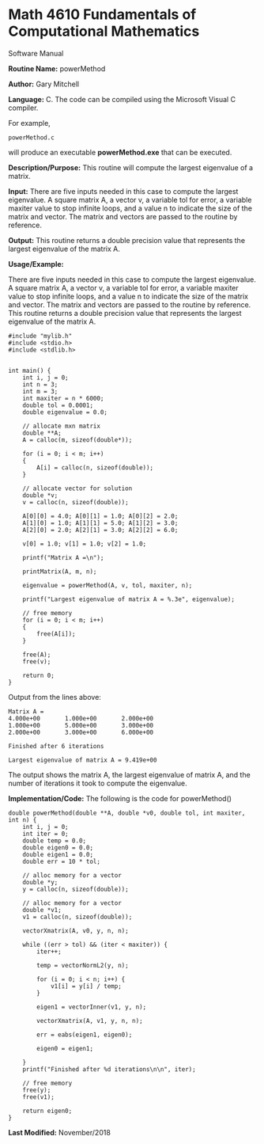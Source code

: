 # Math 4610 Fundamentals of Computational Mathematics
Software Manual

**Routine Name:**           powerMethod

**Author:** Gary Mitchell

**Language:** C. The code can be compiled using the Microsoft Visual C compiler.

For example,

    powerMethod.c

will produce an executable **powerMethod.exe** that can be executed.

**Description/Purpose:** This routine will compute the largest eigenvalue of a matrix.

**Input:** There are five inputs needed in this case to compute the largest eigenvalue. A square matrix A, a vector v, a variable tol for error, a variable maxiter value to stop infinite loops, and a value n to indicate the size of the matrix and vector. The matrix and vectors are passed to the routine by reference.

**Output:** This routine returns a double precision value that represents the largest eigenvalue of the matrix A.

**Usage/Example:**

There are five inputs needed in this case to compute the largest eigenvalue. A square matrix A, a vector v, a variable tol for error, a variable maxiter value to stop infinite loops, and a value n to indicate the size of the matrix and vector. The matrix and vectors are passed to the routine by reference. This routine returns a double precision value that represents the largest eigenvalue of the matrix A.

    #include "mylib.h"
    #include <stdio.h>
    #include <stdlib.h>


    int main() {
        int i, j = 0;
        int n = 3;
        int m = 3;
        int maxiter = n * 6000;
        double tol = 0.0001;
        double eigenvalue = 0.0;

        // allocate mxn matrix
        double **A;
        A = calloc(m, sizeof(double*));

        for (i = 0; i < m; i++)
        {
            A[i] = calloc(n, sizeof(double));
        }

        // allocate vector for solution
        double *v;
        v = calloc(n, sizeof(double));

        A[0][0] = 4.0; A[0][1] = 1.0; A[0][2] = 2.0;
        A[1][0] = 1.0; A[1][1] = 5.0; A[1][2] = 3.0;
        A[2][0] = 2.0; A[2][1] = 3.0; A[2][2] = 6.0;

        v[0] = 1.0; v[1] = 1.0; v[2] = 1.0;

        printf("Matrix A =\n");

        printMatrix(A, m, n);

        eigenvalue = powerMethod(A, v, tol, maxiter, n);

        printf("Largest eigenvalue of matrix A = %.3e", eigenvalue);

        // free memory
        for (i = 0; i < m; i++)
        {
            free(A[i]);
        }

        free(A);
        free(v);

        return 0;
    }

Output from the lines above:

    Matrix A =
    4.000e+00       1.000e+00       2.000e+00
    1.000e+00       5.000e+00       3.000e+00
    2.000e+00       3.000e+00       6.000e+00

    Finished after 6 iterations
    
    Largest eigenvalue of matrix A = 9.419e+00

The output shows the matrix A, the largest eigenvalue of matrix A, and the number of iterations it took to compute the eigenvalue.

**Implementation/Code:** The following is the code for powerMethod()

    double powerMethod(double **A, double *v0, double tol, int maxiter, int n) {
        int i, j = 0;
        int iter = 0;
        double temp = 0.0;
        double eigen0 = 0.0;
        double eigen1 = 0.0;
        double err = 10 * tol;

        // alloc memory for a vector
        double *y;
        y = calloc(n, sizeof(double));

        // alloc memory for a vector
        double *v1;
        v1 = calloc(n, sizeof(double));

        vectorXmatrix(A, v0, y, n, n);

        while ((err > tol) && (iter < maxiter)) {
            iter++;

            temp = vectorNormL2(y, n);

            for (i = 0; i < n; i++) {
                v1[i] = y[i] / temp;
            }

            eigen1 = vectorInner(v1, y, n);

            vectorXmatrix(A, v1, y, n, n);

            err = eabs(eigen1, eigen0);

            eigen0 = eigen1;

        }
        printf("Finished after %d iterations\n\n", iter);

        // free memory
        free(y);
        free(v1);

        return eigen0;
    }

**Last Modified:** November/2018
